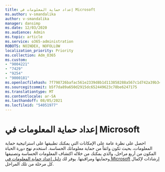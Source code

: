 ```yaml
---
title: إعداد حماية المعلومات في Microsoft
ms.author: v-smandalika
author: v-smandalika
manager: dansimp
ms.date: 12/03/2020
ms.audience: Admin
ms.topic: article
ms.service: o365-administration
ROBOTS: NOINDEX, NOFOLLOW
localization_priority: Priority
ms.collection: Adm_O365
ms.custom:
- "9004221"
- "7429"
- "9254"
- "9000181"
ms.openlocfilehash: 7f798726bafac561e2339d8b1d113858288a567c1d742a39b34cb86731a68b68
ms.sourcegitcommit: b5f7da89a650d2915dc652449623c78be6247175
ms.translationtype: MT
ms.contentlocale: ar-SA
ms.lasthandoff: 08/05/2021
ms.locfileid: "54051977"
---
```

# <a name="set-up-microsoft-information-protection"></a>إعداد حماية المعلومات في Microsoft

احصل على نظرة عامة على الإمكانات التي يمكنك تطبيقها على استراتيجية حماية المعلومات، بحيث تكون واثقاً من حماية معلوماتك الحساسة. استخدم نهج دورة الحياة المكون من أربع مراحل، والذي يمكنك من خلاله اكتشاف المعلومات الحساسة وتصنيفها وحمايتها ومراقبتها. يوفر لك [دليل إعداد حماية المعلومات في Microsoft](https://go.microsoft.com/fwlink/?linkid=2146619) إرشادات لإكمال كل مرحلة من تلك المراحل.
